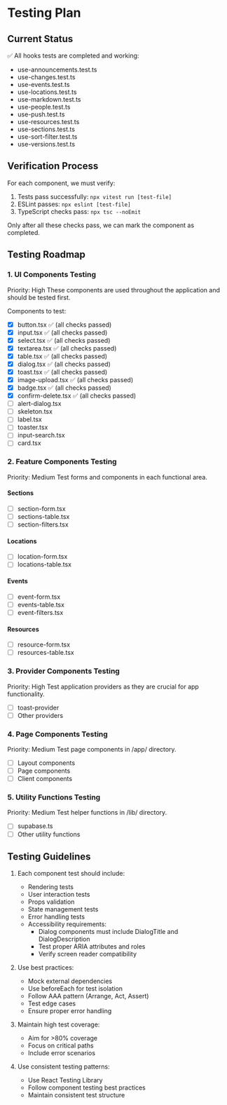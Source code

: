 # Testing Plan

## Current Status
✅ All hooks tests are completed and working:
- use-announcements.test.ts
- use-changes.test.ts
- use-events.test.ts
- use-locations.test.ts
- use-markdown.test.ts
- use-people.test.ts
- use-push.test.ts
- use-resources.test.ts
- use-sections.test.ts
- use-sort-filter.test.ts
- use-versions.test.ts

## Verification Process
For each component, we must verify:
1. Tests pass successfully: `npx vitest run [test-file]`
2. ESLint passes: `npx eslint [test-file]`
3. TypeScript checks pass: `npx tsc --noEmit`

Only after all these checks pass, we can mark the component as completed.

## Testing Roadmap

### 1. UI Components Testing
Priority: High
These components are used throughout the application and should be tested first.

Components to test:
- [x] button.tsx ✅ (all checks passed)
- [x] input.tsx ✅ (all checks passed)
- [x] select.tsx ✅ (all checks passed)
- [x] textarea.tsx ✅ (all checks passed)
- [x] table.tsx ✅ (all checks passed)
- [x] dialog.tsx ✅ (all checks passed)
- [x] toast.tsx ✅ (all checks passed)
- [x] image-upload.tsx ✅ (all checks passed)
- [x] badge.tsx ✅ (all checks passed)
- [x] confirm-delete.tsx ✅ (all checks passed)
- [ ] alert-dialog.tsx
- [ ] skeleton.tsx
- [ ] label.tsx
- [ ] toaster.tsx
- [ ] input-search.tsx
- [ ] card.tsx

### 2. Feature Components Testing
Priority: Medium
Test forms and components in each functional area.

#### Sections
- [ ] section-form.tsx
- [ ] sections-table.tsx
- [ ] section-filters.tsx

#### Locations
- [ ] location-form.tsx
- [ ] locations-table.tsx

#### Events
- [ ] event-form.tsx
- [ ] events-table.tsx
- [ ] event-filters.tsx

#### Resources
- [ ] resource-form.tsx
- [ ] resources-table.tsx

### 3. Provider Components Testing
Priority: High
Test application providers as they are crucial for app functionality.

- [ ] toast-provider
- [ ] Other providers

### 4. Page Components Testing
Priority: Medium
Test page components in /app/ directory.

- [ ] Layout components
- [ ] Page components
- [ ] Client components

### 5. Utility Functions Testing
Priority: Medium
Test helper functions in /lib/ directory.

- [ ] supabase.ts
- [ ] Other utility functions

## Testing Guidelines

1. Each component test should include:
   - Rendering tests
   - User interaction tests
   - Props validation
   - State management tests
   - Error handling tests
   - Accessibility requirements:
     - Dialog components must include DialogTitle and DialogDescription
     - Test proper ARIA attributes and roles
     - Verify screen reader compatibility

2. Use best practices:
   - Mock external dependencies
   - Use beforeEach for test isolation
   - Follow AAA pattern (Arrange, Act, Assert)
   - Test edge cases
   - Ensure proper error handling

3. Maintain high test coverage:
   - Aim for >80% coverage
   - Focus on critical paths
   - Include error scenarios

4. Use consistent testing patterns:
   - Use React Testing Library
   - Follow component testing best practices
   - Maintain consistent test structure 